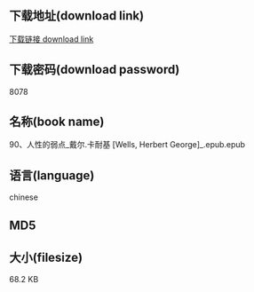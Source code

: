 ## 下载地址(download link)
[下载链接 download link](https://tutu365.netlify.app/?s=90%E3%80%81%E4%BA%BA%E6%80%A7%E7%9A%84%E5%BC%B1%E7%82%B9_%E6%88%B4%E5%B0%94.%E5%8D%A1%E8%80%90%E5%9F%BA+%5BWells%2C+Herbert+George%5D_.epub)

## 下载密码(download password)
8078

## 名称(book name)
90、人性的弱点_戴尔.卡耐基 [Wells, Herbert George]_.epub.epub

## 语言(language)
chinese

## MD5


## 大小(filesize)
68.2 KB
